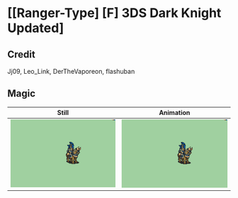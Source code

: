 # [\[Ranger-Type\] \[F\] 3DS Dark Knight Updated]

## Credit

Jj09, Leo_Link, DerTheVaporeon, flashuban
	
## Magic

| Still | Animation |
| :---: | :-------: |
| ![Magic still](./Magic_000.png) | ![Magic animation](./Magic.gif) |

